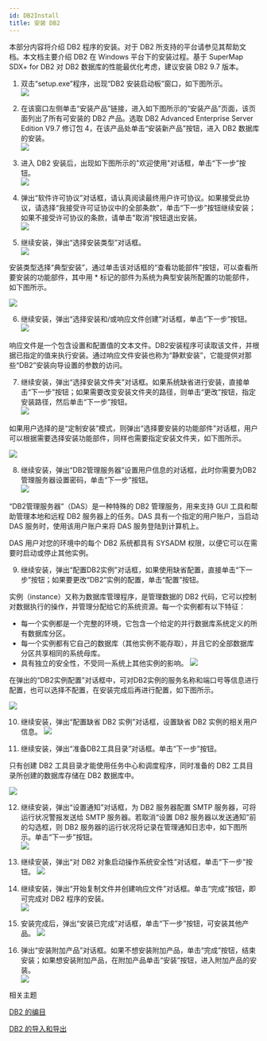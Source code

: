 ```yaml
---
id: DB2Install
title: 安装 DB2
---
```

本部分内容将介绍 DB2 程序的安装。对于 DB2 所支持的平台请参见其帮助文档。本文档主要介绍 DB2 在 Windows 平台下的安装过程。基于
SuperMap SDX+ for DB2 对 DB2 数据库的性能最优化考虑，建议安装 DB2 9.7 版本。

  1. 双击“setup.exe”程序，出现“DB2 安装启动板”窗口，如下图所示。    
  ![](img/DB2setup.png)  
 
  2. 在该窗口左侧单击“安装产品”链接，进入如下图所示的“安装产品”页面，该页面列出了所有可安装的 DB2 产品。选取 DB2 Advanced Enterprise Server Edition V9.7 修订包 4，在该产品处单击“安装新产品”按钮，进入 DB2 数据库的安装。   
   ![](img/DB2setupProduct.png)  
 
  3. 进入 DB2 安装后，出现如下图所示的"欢迎使用"对话框，单击“下一步”按钮。  
    ![](img/DB2welcome.png)  

  4. 弹出“软件许可协议”对话框，请认真阅读最终用户许可协议。如果接受此协议，请选择“我接受许可证协议中的全部条款”，单击“下一步”按钮继续安装；如果不接受许可协议的条款，请单击"取消"按钮退出安装。   
  ![](img/DB2License.png)  

  5. 继续安装，弹出“选择安装类型”对话框。   
   ![](img/DB2setupType.png)  
  
安装类型选择“典型安装”，通过单击该对话框的“查看功能部件”按钮，可以查看所要安装的功能部件，其中用 * 标记的部件为系统为典型安装所配置的功能部件，如下图所示。

![](img/DB2classType.png)  

  6. 继续安装，弹出“选择安装和/或响应文件创建”对话框，单击“下一步”按钮。   
   ![](img/DB2setupType1.png)  

  
响应文件是一个包含设置和配置值的文本文件。DB2安装程序可读取该文件，并根据已指定的值来执行安装。通过响应文件安装也称为“静默安装”，它能提供对那些“DB2”安装向导设置的参数的访问。

  7. 继续安装，弹出“选择安装文件夹”对话框。如果系统缺省进行安装，直接单击“下一步”按钮；如果需要改变安装文件夹的路径，则单击“更改”按钮，指定安装路径，然后单击“下一步”按钮。  
    ![](img/DB2setupDir.png)  

  
如果用户选择的是“定制安装”模式，则弹出“选择要安装的功能部件”对话框，用户可以根据需要选择安装功能部件，同样也需要指定安装文件夹，如下图所示。

![](img/DB2customType.png)  

  8. 继续安装，弹出“DB2管理服务器”设置用户信息的对话框，此时你需要为DB2管理服务器设置密码，单击“下一步”按钮。   
   ![](img/DB2Serverinfo.png)  

  
“DB2管理服务器”（DAS）是一种特殊的 DB2 管理服务，用来支持 GUI 工具和帮助管理本地和远程 DB2 服务器上的任务。DAS
具有一个指定的用户账户，当启动 DAS 服务时，使用该用户账户来将 DAS 服务登陆到计算机上。

DAS 用户对您的环境中的每个 DB2 系统都具有 SYSADM 权限，以便它可以在需要时启动或停止其他实例。

  9. 继续安装，弹出“配置DB2实例”对话框，如果使用缺省配置，直接单击“下一步”按钮；如果要更改“DB2”实例的配置，单击“配置”按钮。 

实例（instance）又称为数据库管理程序，是管理数据的 DB2 代码，它可以控制对数据执行的操作，并管理分配给它的系统资源。每一个实例都有以下特征：

  * 每一个实例都是一个完整的环境，它包含一个给定的并行数据库系统定义的所有数据库分区。
  * 每一个实例都有它自己的数据库（其他实例不能存取），并且它的全部数据库分区共享相同的系统母库。
  * 具有独立的安全性，不受同一系统上其他实例的影响。
![](img/DB2instanceConfig.png)  

  
在弹出的“DB2实例配置”对话框中，可对DB2实例的服务名称和端口号等信息进行配置，也可以选择不配置，在安装完成后再进行配置，如下图所示。

![](img/DB2instanceConfig1.png)  

  10. 继续安装，弹出“配置缺省 DB2 实例”对话框，设置缺省 DB2 实例的相关用户信息。  ![](img/DB2instanceInfo.png)  

  11. 继续安装，弹出“准备DB2工具目录”对话框。单击“下一步”按钮。 

只有创建 DB2 工具目录才能使用任务中心和调度程序，同时准备的 DB2 工具目录所创建的数据库存储在 DB2 数据库中。

![](img/DB2content.png)  

  12. 继续安装，弹出“设置通知”对话框，为 DB2 服务器配置 SMTP 服务器，可将运行状况警报发送给 SMTP 服务器。若取消“设置 DB2 服务器以发送通知”前的勾选框，则 DB2 服务器的运行状况将记录在管理通知日志中，如下图所示。单击“下一步”按钮。  
    ![](img/DB2message.png)  

  13. 继续安装，弹出“对 DB2 对象启动操作系统安全性”对话框，单击“下一步”按钮。  ![](img/DB2security.png)  

  14. 继续安装，弹出“开始复制文件并创建响应文件”对话框。单击“完成”按钮，即可完成对 DB2 程序的安装。    
  ![](img/DB2install.png)  

  15. 安装完成后，弹出“安装已完成”对话框，单击“下一步”按钮，可安装其他产品。  ![](img/DB2installFin.png)  

  16. 弹出“安装附加产品”对话框。如果不想安装附加产品，单击“完成”按钮，结束安装；如果想安装附加产品，在附加产品单击“安装”按钮，进入附加产品的安装。   
   ![](img/DB2finish.png)  


 相关主题

 [DB2 的编目](DB2Catalog)

 [DB2 的导入和导出](DataImportExport)


